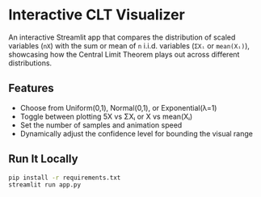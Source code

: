 # Interactive CLT Visualizer

An interactive Streamlit app that compares the distribution of scaled variables (`nX`) with the sum or mean of `n` i.i.d. variables (`ΣXᵢ` or `mean(Xᵢ)`), showcasing how the Central Limit Theorem plays out across different distributions.

## Features

- Choose from Uniform(0,1), Normal(0,1), or Exponential(λ=1)
- Toggle between plotting 5X vs ΣXᵢ or X vs mean(Xᵢ)
- Set the number of samples and animation speed
- Dynamically adjust the confidence level for bounding the visual range

## Run It Locally

```bash
pip install -r requirements.txt
streamlit run app.py

